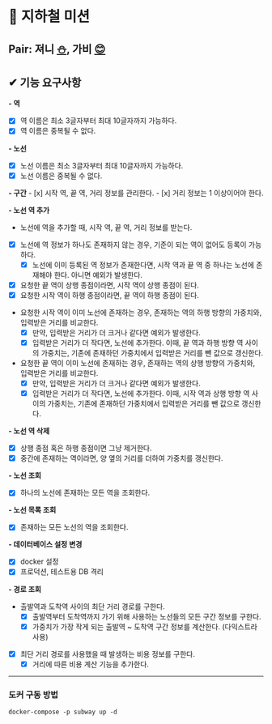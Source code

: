 # 🚊 지하철 미션

## Pair: 져니 [⛄️](http://github.com/cl8d), 가비 [😊](https://github.com/iamjooon2)

## ✔ 기능 요구사항
**- 역**
  - [x] 역 이름은 최소 3글자부터 최대 10글자까지 가능하다.
  - [x] 역 이름은 중복될 수 없다.

**- 노선**
  - [x] 노선 이름은 최소 3글자부터 최대 10글자까지 가능하다.
  - [x] 노선 이름은 중복될 수 없다.

**- 구간**
    - [x] 시작 역, 끝 역, 거리 정보를 관리한다.
        - [x] 거리 정보는 1 이상이어야 한다.

**- 노선 역 추가**
  - 노선에 역을 추가할 때, 시작 역, 끝 역, 거리 정보를 받는다.
  - [x] 노선에 역 정보가 하나도 존재하지 않는 경우, 기준이 되는 역이 없어도 등록이 가능하다.
    - [x] 노선에 이미 등록된 역 정보가 존재한다면, 시작 역과 끝 역 중 하나는 노선에 존재해야 한다. 아니면 예외가 발생한다.
  - [x] 요청한 끝 역이 상행 종점이라면, 시작 역이 상행 종점이 된다.
  - [x] 요청한 시작 역이 하행 종점이라면, 끝 역이 하행 종점이 된다.
  - 요청한 시작 역이 이미 노선에 존재하는 경우, 존재하는 역의 하행 방향의 가중치와, 입력받은 거리를 비교한다.
    - [x] 만약, 입력받은 거리가 더 크거나 같다면 예외가 발생한다.
    - [x] 입력받은 거리가 더 작다면, 노선에 추가한다. 이때, 끝 역과 하행 방향 역 사이의 가중치는, 기존에 존재하던 가중치에서 입력받은 거리를 뺀 값으로 갱신한다.
  - 요청한 끝 역이 이미 노선에 존재하는 경우, 존재하는 역의 상행 방향의 가중치와, 입력받은 거리를 비교한다.
    - [x] 만약, 입력받은 거리가 더 크거나 같다면 예외가 발생한다.
    - [x] 입력받은 거리가 더 작다면, 노선에 추가한다. 이때, 시작 역과 상행 방향 역 사이의 가중치는, 기존에 존재하던 가중치에서 입력받은 거리를 뺀 값으로 갱신한다.

**-  노선 역 삭제**
  - [x] 상행 종점 혹은 하행 종점이면 그냥 제거한다.
  - [x] 중간에 존재하는 역이라면, 양 옆의 거리를 더하여 가중치를 갱신한다.

**-  노선 조회**
  - [x] 하나의 노선에 존재하는 모든 역을 조회한다.

**-  노선 목록 조회**
  - [x] 존재하는 모든 노선의 역을 조회한다.

**- 데이터베이스 설정 변경**
  - [x] docker 설정
  - [x] 프로덕션, 테스트용 DB 격리

**- 경로 조회**
  - 출발역과 도착역 사이의 최단 거리 경로를 구한다.
    - [x] 출발역부터 도착역까지 가기 위해 사용하는 노선들의 모든 구간 정보를 구한다.
    - [x] 가중치가 가장 작게 되는 출발역 ~ 도착역 구간 정보를 계산한다. (다익스트라 사용)
  - [x] 최단 거리 경로를 사용했을 때 발생하는 비용 정보를 구한다.
    - [x] 거리에 따른 비용 계산 기능을 추가한다.

---

### 도커 구동 방법
```
docker-compose -p subway up -d
```
